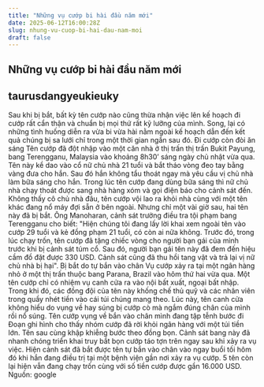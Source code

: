 ```yaml
---
title: "Những vụ cướp bi hài đầu năm mới"
date: 2025-06-12T16:00:28Z
slug: nhung-vu-cuop-bi-hai-dau-nam-moi
draft: false
---
```


## Những vụ cướp bi hài đầu năm mới

## taurusdangyeukieuky

Sau khi bị bắt, bất kỳ tên cướp nào cũng thừa nhận việc lên kế hoạch đi cướp rất cẩn thận và chuẩn bị mọi thứ rất kỹ lưỡng của mình. Song, lại có những tình huống diễn ra vừa bi vừa hài nằm ngoài kế hoạch dẫn đến kết quả chúng bị sa lưới chỉ trong một thời gian ngắn sau đó.
Đi cướp còn đòi ăn sáng 
Tên cướp đã đột nhập vào một căn nhà ở thị trấn thị trấn Bukit Payung, bang Terengganu, Malaysia vào khoảng 8h30’ sáng ngày chủ nhật vừa qua. Tên này kề dao vào cổ nữ chủ nhà 21 tuổi và bắt tháo vòng đeo tay bằng vàng đưa cho hắn. Sau đó hắn không tẩu thoát ngay mà yêu cầu vị chủ nhà làm bữa sáng cho hắn. Trong lúc tên cướp đang dùng bữa sáng thì nữ chủ nhà chạy thoát được sang nhà hàng xóm và gọi điện báo cho cảnh sát đến.
Không thấy cô chủ nhà đâu, tên cướp vội lao ra khỏi nhà cùng với một tên khác đang nổ máy đợi sẵn ở bên ngoài. Nhưng chỉ một vài giờ sau, hai tên này đã bị bắt. Ông Manoharan, cảnh sát trưởng điều tra tội phạm bang Terengganu cho biết: "Hiện chúng tôi đang lấy lời khai xem ngoài tên vào cướp 29 tuổi và kẻ đồng phạm 21 tuổi, có còn ai nữa không. Trước đó, trong lúc chạy trốn, tên cướp đã tặng chiếc vòng cho người bạn gái của mình trước khi bị cảnh sát túm cổ. Sau đó, người bạn gái tên này đã đem đến hiệu cầm đồ đặt được 330 USD. Cảnh sát cũng đã thu hồi tang vật và trả lại vị nữ chủ nhà bị hại".
Bị bắt do tự bắn vào chân
Vụ cướp xảy ra tại một ngân hàng nhỏ ở một thị trấn thuộc bang Parana, Brazil vào hôm thứ hai vừa qua. Một tên cướp chỉ có nhiệm vụ canh cửa ra vào nội bất xuất, ngoại bất nhập. Trong khi đó, các đồng đội của tên này khống chế thủ quỹ và các nhân viên trong quầy nhét tiền vào cái túi chúng mang theo. Lúc này, tên canh cửa không hiểu do vụng về hay súng bị cướp cò mà ngắm đúng chân của mình rồi nổ súng.
​Tên cướp vụng về bắn vào chân mình đang tập tễnh bước đi​Đoạn ghi hình cho thấy nhóm cướp đã rời khỏi ngân hàng với một túi tiền lớn. Tên sau cùng khập khiễng bước theo đồng bọn. Cảnh sát bang này đã nhanh chóng triển khai truy bắt bọn cướp táo tợn trên ngay sau khi xảy ra vụ việc. Hiện cảnh sát đã bắt được tên tự bắn vào chân vào ngay buổi tối hôm đó khi hắn đang điều trị tại một bệnh viện gần nơi xảy ra vụ cướp. 5 tên còn lại hiện vẫn đang chạy trốn cùng với số tiền cướp được gần 16.000 USD.  
Nguồn: google